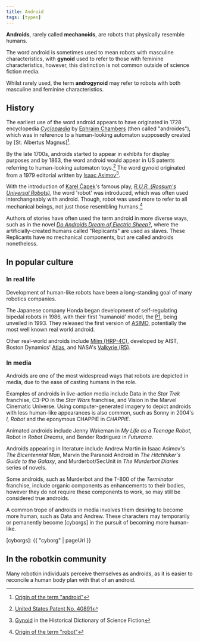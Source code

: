 ```yaml
---
title: Android
tags: [types]
---
```


**Androids**, rarely called **mechanoids**, are robots that physically resemble humans.

The word android is sometimes used to mean robots with masculine characteristics, with **gynoid** used to refer to those with feminine characteristics, however, this distinction is not common outside of science fiction media.

Whilst rarely used, the term **androgynoid** may refer to robots with both masculine and feminine characteristics.

## History

The earliest use of the word android appears to have originated in 1728 encyclopedia _[Cyclopædia]_ by [Ephraim Chambers] (then called "androides"), which was in reference to a human-looking automaton supposedly created by [St. Albertus Magnus][^1].

By the late 1700s, androids started to appear in exhibits for display purposes and by 1863, the word android would appear in US patents referring to human-looking automaton toys.[^2] The word gynoid originated from a 1979 editorial written by [Isaac Asimov][][^3].

With the introduction of [Karel Čapek]'s famous play, _[R.U.R. (Rossum's Universal Robots)]_, the word 'robot' was introduced, which was often used interchangeably with android. Though, robot was used more to refer to all mechanical beings, not just those resembling humans.[^4]

Authors of stories have often used the term android in more diverse ways, such as in the novel _[Do Androids Dream of Electric Sheep?]_, where the artificially-created humans called "Replicants" are used as slaves. These Replicants have no mechanical components, but are called androids nonetheless.

[Cyclopædia]: https://en.wikipedia.org/wiki/Cyclop%C3%A6dia,_or_an_Universal_Dictionary_of_Arts_and_Sciences
[Ephraim Chambers]: https://en.wikipedia.org/wiki/Ephraim_Chambers
[St. Albertus Magnus]: https://en.wikipedia.org/wiki/Albertus_Magnus
[Isaac Asimov]: https://en.wikipedia.org/wiki/Isaac_Asimov
[Karel Čapek]: https://en.wikipedia.org/wiki/Karel_%C4%8Capek
[R.U.R. (Rossum's Universal Robots)]: https://en.wikipedia.org/wiki/R.U.R
[Do Androids Dream of Electric Sheep?]: https://en.wikipedia.org/wiki/Do_Androids_Dream_of_Electric_Sheep%3F

[^1]: [Origin of the term "android"](https://books.google.com/books?id=uefwmdROKTAC&pg=PA22#v=onepage&q&f=false)

[^2]: [United States Patent No. 40891](https://web.archive.org/web/20131102140658/http://www.google.com/patents?id=QhIAAAAAEBAJ&dq=patent:40891%7C)

[^3]: [Gynoid](https://sfdictionary.com/view/2481/gynoid) in the Historical Dictionary of Science Fiction

[^4]: [Origin of the term "robot"](https://books.google.com/books?id=uefwmdROKTAC&pg=PA22#v=onepage&q&f=false)

## In popular culture

### In real life

Development of human-like robots have been a long-standing goal of many robotics companies.

The Japanese company Honda began development of self-regulating bipedal robots in 1986, with their first 'humanoid' model, the [P1], being unveiled in 1993. They released the first version of [ASIMO], potentially the most well known real world android.

Other real-world androids include [Miim (HRP-4C)], developed by AIST, Boston Dynamics' [Atlas], and NASA's [Valkyrie (R5)].

[P1]: https://en.wikipedia.org/wiki/Honda_P_series
[ASIMO]: https://en.wikipedia.org/wiki/ASIMO
[Miim (HRP-4C)]: https://en.wikipedia.org/wiki/HRP-4C
[ATLAS]: https://en.wikipedia.org/wiki/Atlas_(robot)
[Valkyrie (R5)]: https://en.wikipedia.org/wiki/Valkyrie_(robot)

### In media

Androids are one of the most widespread ways that robots are depicted in media, due to the ease of casting humans in the role.

Examples of androids in live-action media include Data in the _Star Trek_ franchise, C3-PO in the _Star Wars_ franchise, and Vision in the Marvel Cinematic Universe. Using computer-generated imagery to depict androids with less human-like appearances is also common, such as Sonny in 2004's _I, Robot_ and the eponymous CHAPPiE in _CHAPPiE_.

Animated androids include Jenny Wakeman in _My Life as a Teenage Robot_, Robot in _Robot Dreams_, and Bender Rodriguez in _Futurama_.

Androids appearing in literature include Andrew Martin in Isaac Asimov's _The Bicentennial Man_, Marvin the Paranoid Android in _The Hitchhiker's Guide to the Galaxy_, and Murderbot/SecUnit in _The Murderbot Diaries_ series of novels.

Some androids, such as Murderbot and the T-800 of the _Terminator_ franchise, include organic components as enhancements to their bodies, however they do not require these components to work, so may still be considered true androids.

A common trope of androids in media involves them desiring to become more human, such as Data and Andrew. These characters may temporarily or pemanently become [cyborgs] in the pursuit of becoming more human-like.

[cyborgs]: {{ "cyborg" | pageUrl }}

## In the robotkin community

Many robotkin individuals perceive themselves as androids, as it is easier to reconcile a human body plan with that of an android.
